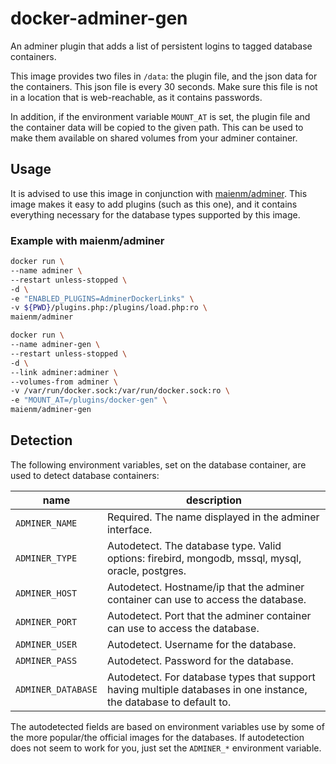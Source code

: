 # docker-adminer-gen

An adminer plugin that adds a list of persistent logins to tagged database containers.

This image provides two files in `/data`: the plugin file, and the json data for the containers. This json file is every 30 seconds. Make sure this file is not in a location that is web-reachable, as it contains passwords.

In addition, if the environment variable `MOUNT_AT` is set, the plugin file and the container data will be copied to the given path. This can be used to make them available on shared volumes from your adminer container.

## Usage

It is advised to use this image in conjunction with [maienm/adminer](https://hub.docker.com/r/maienm/adminer).  This image makes it easy to add plugins (such as this one), and it contains everything necessary for the database types supported by this image.

### Example with maienm/adminer

```bash
docker run \
--name adminer \
--restart unless-stopped \
-d \
-e "ENABLED_PLUGINS=AdminerDockerLinks" \
-v ${PWD}/plugins.php:/plugins/load.php:ro \
maienm/adminer

docker run \
--name adminer-gen \
--restart unless-stopped \
-d \
--link adminer:adminer \
--volumes-from adminer \
-v /var/run/docker.sock:/var/run/docker.sock:ro \
-e "MOUNT_AT=/plugins/docker-gen" \
maienm/adminer-gen
```

## Detection

The following environment variables, set on the database container, are used to detect database containers:

name               | description
---                | ---
`ADMINER_NAME`     | Required. The name displayed in the adminer interface.
`ADMINER_TYPE`     | Autodetect. The database type. Valid options: firebird, mongodb, mssql, mysql, oracle, postgres.
`ADMINER_HOST`     | Autodetect. Hostname/ip that the adminer container can use to access the database.
`ADMINER_PORT`     | Autodetect. Port that the adminer container can use to access the database.
`ADMINER_USER`     | Autodetect. Username for the database.
`ADMINER_PASS`     | Autodetect. Password for the database.
`ADMINER_DATABASE` | Autodetect. For database types that support having multiple databases in one instance, the database to default to.

The autodetected fields are based on environment variables use by some of the more popular/the official images for the databases. If autodetection does not seem to work for you, just set the `ADMINER_*` environment variable.
